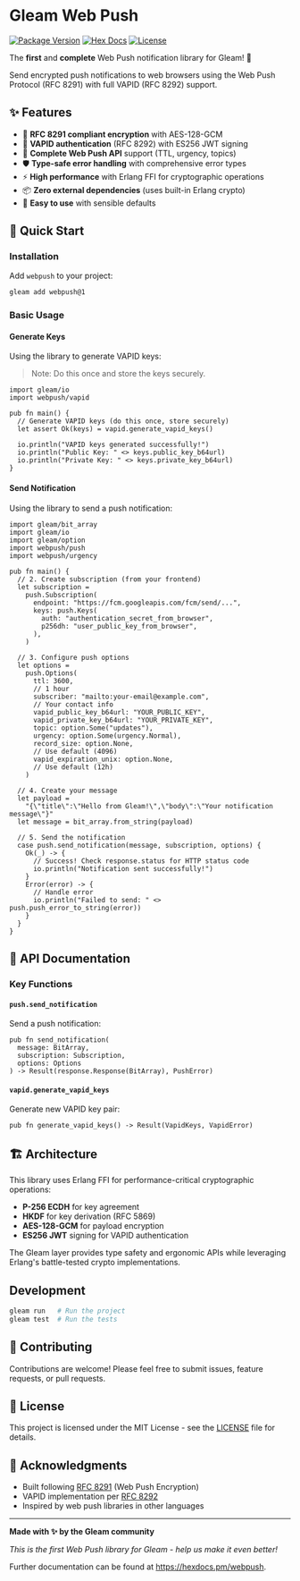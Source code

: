 # Gleam Web Push

[![Package Version](https://img.shields.io/hexpm/v/webpush)](https://hex.pm/packages/webpush)
[![Hex Docs](https://img.shields.io/badge/hex-docs-ffaff3)](https://hexdocs.pm/webpush/)
[![License](https://img.shields.io/hexpm/l/webpush.svg)](https://github.com/your-username/gleam_webpush/blob/main/LICENSE)

The **first** and **complete** Web Push notification library for Gleam! 🎉

Send encrypted push notifications to web browsers using the Web Push Protocol (RFC 8291) with full VAPID (RFC 8292) support.

## ✨ Features

- 🔐 **RFC 8291 compliant encryption** with AES-128-GCM
- 🔑 **VAPID authentication** (RFC 8292) with ES256 JWT signing
- 🎯 **Complete Web Push API** support (TTL, urgency, topics)
- 🛡️ **Type-safe error handling** with comprehensive error types
- ⚡ **High performance** with Erlang FFI for cryptographic operations
- 📦 **Zero external dependencies** (uses built-in Erlang crypto)
- 🔧 **Easy to use** with sensible defaults

## 🚀 Quick Start

### Installation

Add `webpush` to your project:

```sh
gleam add webpush@1
```

### Basic Usage

#### Generate Keys

Using the library to generate VAPID keys:

> Note: Do this once and store the keys securely.

```gleam
import gleam/io
import webpush/vapid

pub fn main() {
  // Generate VAPID keys (do this once, store securely)
  let assert Ok(keys) = vapid.generate_vapid_keys()

  io.println("VAPID keys generated successfully!")
  io.println("Public Key: " <> keys.public_key_b64url)
  io.println("Private Key: " <> keys.private_key_b64url)
}
```

#### Send Notification

Using the library to send a push notification:

```gleam
import gleam/bit_array
import gleam/io
import gleam/option
import webpush/push
import webpush/urgency

pub fn main() {
  // 2. Create subscription (from your frontend)
  let subscription =
    push.Subscription(
      endpoint: "https://fcm.googleapis.com/fcm/send/...",
      keys: push.Keys(
        auth: "authentication_secret_from_browser",
        p256dh: "user_public_key_from_browser",
      ),
    )

  // 3. Configure push options
  let options =
    push.Options(
      ttl: 3600,
      // 1 hour
      subscriber: "mailto:your-email@example.com",
      // Your contact info
      vapid_public_key_b64url: "YOUR_PUBLIC_KEY",
      vapid_private_key_b64url: "YOUR_PRIVATE_KEY",
      topic: option.Some("updates"),
      urgency: option.Some(urgency.Normal),
      record_size: option.None,
      // Use default (4096)
      vapid_expiration_unix: option.None,
      // Use default (12h)
    )

  // 4. Create your message
  let payload =
    "{\"title\":\"Hello from Gleam!\",\"body\":\"Your notification message\"}"
  let message = bit_array.from_string(payload)

  // 5. Send the notification
  case push.send_notification(message, subscription, options) {
    Ok(_) -> {
      // Success! Check response.status for HTTP status code
      io.println("Notification sent successfully!")
    }
    Error(error) -> {
      // Handle error
      io.println("Failed to send: " <> push.push_error_to_string(error))
    }
  }
}
```

## 📖 API Documentation

### Key Functions

#### `push.send_notification`
Send a push notification:

```gleam
pub fn send_notification(
  message: BitArray,
  subscription: Subscription, 
  options: Options
) -> Result(response.Response(BitArray), PushError)
```

#### `vapid.generate_vapid_keys`
Generate new VAPID key pair:

```gleam
pub fn generate_vapid_keys() -> Result(VapidKeys, VapidError)
```

## 🏗️ Architecture

This library uses Erlang FFI for performance-critical cryptographic operations:

- **P-256 ECDH** for key agreement
- **HKDF** for key derivation (RFC 5869)
- **AES-128-GCM** for payload encryption
- **ES256 JWT** signing for VAPID authentication

The Gleam layer provides type safety and ergonomic APIs while leveraging Erlang's battle-tested crypto implementations.

## Development

```sh
gleam run   # Run the project
gleam test  # Run the tests
```

## 🤝 Contributing

Contributions are welcome! Please feel free to submit issues, feature requests, or pull requests.

## 📜 License

This project is licensed under the MIT License - see the [LICENSE](LICENSE) file for details.

## 🙏 Acknowledgments

- Built following [RFC 8291](https://tools.ietf.org/html/rfc8291) (Web Push Encryption)
- VAPID implementation per [RFC 8292](https://tools.ietf.org/html/rfc8292)
- Inspired by web push libraries in other languages

---

**Made with ✨ by the Gleam community**

*This is the first Web Push library for Gleam - help us make it even better!*

Further documentation can be found at <https://hexdocs.pm/webpush>.

